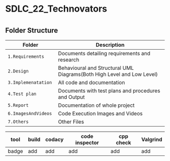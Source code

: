# SDLC_22_Technovators
#

## Folder Structure

Folder                   | Description
-------------------------| -----------------------------------------
`1.Requirements`         | Documents detailing requirements and research
`2.Design      `         | Behavioural and Structural UML Diagrams(Both High Level and Low Level)
`3.Implemenatation `     | All code and documentation
`4.Test plan     `       | Documents with test plans and procedures and Output
`5.Report`               | Documentation of whole project
`6.ImagesAndVideos`      | Code Execution Images and Videos
`7.Others`               | Other Files



 |tool|build|codacy|code inspector|cpp check|Valgrind|
 |----|---------|----|---------|-----|----|
 |badge|add|add|add|add|add|
